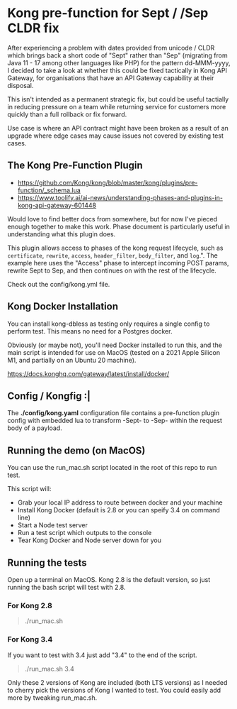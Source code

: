 # Kong pre-function for Sept / /Sep CLDR fix

After experiencing a problem with dates provided from unicode / CLDR which brings back a short code of "Sept" rather than "Sep" (migrating from Java 11 - 17 among other languages like PHP) for the pattern dd-MMM-yyyy, I decided to take a look at whether this could be fixed tactically in Kong API Gateway, for organisations that have an API Gateway capability at their disposal.

This isn't intended as a permanent strategic fix, but could be useful tactially in reducing pressure on a team while returning service for customers more quickly than a full rollback or fix forward.

Use case is where an API contract might have been broken as a result of an upgrade where edge cases may cause issues not covered by existing test cases.

## The Kong Pre-Function Plugin

- https://github.com/Kong/kong/blob/master/kong/plugins/pre-function/_schema.lua
- https://www.toolify.ai/ai-news/understanding-phases-and-plugins-in-kong-api-gateway-601448

Would love to find better docs from somewhere, but for now I've pieced enough together to make this work. Phase document is particularly useful in understanding what this plugin does.

This plugin allows access to phases of the kong request lifecycle, such as  `certificate`, `rewrite`, `access`, `header_filter`, `body_filter`, and `log`.". The example here uses the "Access" phase to intercept incoming POST params, rewrite Sept to Sep, and then continues on with the rest of the lifecycle.

Check out the config/kong.yml file.

## Kong Docker Installation

You can install kong-dbless as testing only requires a single config to perform test. This means no need for a Postgres docker.

Obviously (or maybe not), you'll need Docker installed to run this, and the main script is intended for use on MacOS (tested on a 2021 Apple Silicon M1, and partially on an Ubuntu 20 machine).

https://docs.konghq.com/gateway/latest/install/docker/

## Config / Kongfig :|

The **./config/kong.yaml** configuration file contains a pre-function plugin config with embedded lua to transform -Sept- to -Sep- within the request body of a payload.

## Running the demo (on MacOS)

You can use the run_mac.sh script located in the root of this repo to run test.

This script will:
- Grab your local IP address to route between docker and your machine
- Install Kong Docker (default is 2.8 or you can speify 3.4 on command line)
- Start a Node test server
- Run a test script which outputs to the console
- Tear Kong Docker and Node server down for you

## Running the tests

Open up a terminal on MacOS. Kong 2.8 is the default version, so just running the bash script will test with 2.8.

### For Kong 2.8

> ./run_mac.sh

### For Kong 3.4

If you want to test with 3.4 just add "3.4" to the end of the script.

> ./run_mac.sh 3.4

Only these 2 versions of Kong are included (both LTS versions) as I needed to cherry pick the versions of Kong I wanted to test. You could easily add more by tweaking run_mac.sh.






